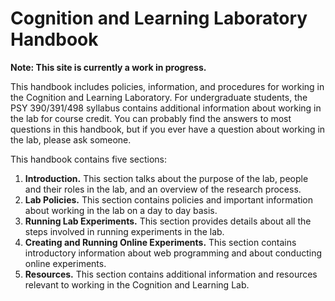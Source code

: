 # Cognition and Learning Laboratory Handbook

**Note: This site is currently a work in progress.**

This handbook includes policies, information, and procedures for working in the Cognition and Learning Laboratory. For undergraduate students, the PSY 390/391/498 syllabus contains additional information about working in the lab for course credit. You can probably find the answers to most questions in this handbook, but if you ever have a question about working in the lab, please ask someone.

This handbook contains five sections:

1.	**Introduction.** This section talks about the purpose of the lab, people and their roles in the lab, and an overview of the research process. 
2.	**Lab Policies.** This section contains policies and important information about working in the lab on a day to day basis. 
3.	**Running Lab Experiments.** This section provides details about all the steps involved in running experiments in the lab.
4.	**Creating and Running Online Experiments.** This section contains introductory information about web programming and about conducting online experiments.
5.	**Resources.** This section contains additional information and resources relevant to working in the Cognition and Learning Lab.
